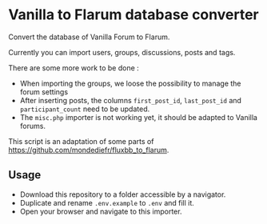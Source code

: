 # Vanilla to Flarum database converter
Convert the database of Vanilla Forum to Flarum.

Currently you can import users, groups, discussions, posts and tags.

There are some more work to be done :

- When importing the groups, we loose the possibility to manage the forum settings
- After inserting posts, the columns `first_post_id`, `last_post_id` and `participant_count` need to be updated.
- The `misc.php` importer is not working yet, it should be adapted to Vanilla forums.

This script is an adaptation of some parts of https://github.com/mondediefr/fluxbb_to_flarum.

## Usage

- Download this repository to a folder accessible by a navigator.
- Duplicate and rename `.env.example` to `.env` and fill it.
- Open your browser and navigate to this importer.
